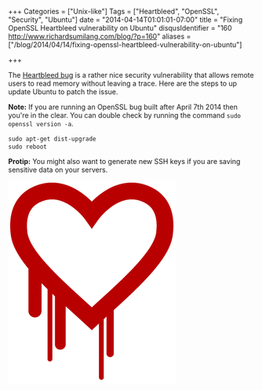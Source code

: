 +++
Categories = ["Unix-like"]
Tags = ["Heartbleed", "OpenSSL", "Security", "Ubuntu"]
date = "2014-04-14T01:01:01-07:00"
title = "Fixing OpenSSL Heartbleed vulnerability on Ubuntu"
disqusIdentifier = "160 http://www.richardsumilang.com/blog/?p=160"
aliases = ["/blog/2014/04/14/fixing-openssl-heartbleed-vulnerability-on-ubuntu"]

+++

The [Heartbleed bug][1] is a rather nice security vulnerability that allows
remote users to read memory without leaving a trace. Here are the steps to up
update Ubuntu to patch the issue.

**Note:** If you are running an OpenSSL bug built after April 7th 2014 then
you're in the clear. You can double check by running the command
`sudo openssl version -a`.

<pre><code class="language-bash">sudo apt-get dist-upgrade
sudo reboot</code></pre>

**Protip:** You might also want to generate new SSH keys if you are saving
sensitive data on your servers.

<img src="/images/unix-like/security/heartbleed.png" alt="Heartbleed Bug" class="center" />

[1]: http://heartbleed.com/ "Heartbleed bug"
